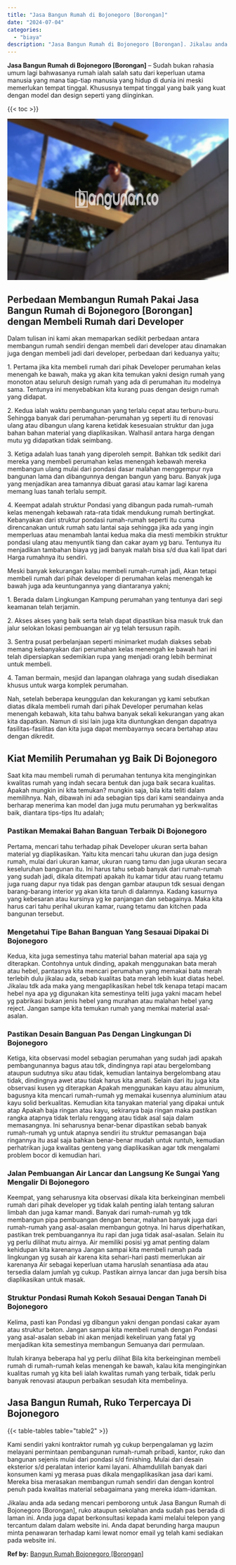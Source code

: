```yaml
---
title: "Jasa Bangun Rumah di Bojonegoro [Borongan]"
date: "2024-07-04"
categories: 
  - "biaya"
description: "Jasa Bangun Rumah di Bojonegoro [Borongan]. Jikalau anda ada sedang mencari pemborong untuk Jasa Bangun Rumah di Bojonegoro [Borongan], ruko ataupun sekola..."
---
```


**Jasa Bangun Rumah di Bojonegoro \[Borongan\]** – Sudah bukan rahasia umum lagi bahwasanya rumah ialah salah satu dari keperluan utama manusia yang mana tiap-tiap manusia yang hidup di dunia ini meski memerlukan tempat tinggal. Khususnya tempat tinggal yang baik yang kuat dengan model dan design seperti yang diinginkan.

{{< toc >}}

![Jasa Bangun Rumah di Bojonegoro [Borongan]](/images/borong-bangunan-11.png)

## Perbedaan Membangun Rumah Pakai Jasa Bangun Rumah di Bojonegoro \[Borongan\] dengan Membeli Rumah dari Developer

Dalam tulisan ini kami akan memaparkan sedikit perbedaan antara membangun rumah sendiri dengan membeli dari developer atau dinamakan juga dengan membeli jadi dari developer, perbedaan dari keduanya yaitu;

1\. Pertama jika kita membeli rumah dari pihak Developer perumahan kelas menengah ke bawah, maka yg akan kita temukan yakni design rumah yang monoton atau seluruh design rumah yang ada di perumahan itu modelnya sama. Tentunya ini menyebabkan kita kurang puas dengan design rumah yang didapat.

2\. Kedua ialah waktu pembangunan yang terlalu cepat atau terburu-buru. Sehingga banyak dari perumahan-perumahan yg seperti itu di renovasi ulang atau dibangun ulang karena ketidak kesesuaian struktur dan juga bahan bahan material yang diaplikasikan. Walhasil antara harga dengan mutu yg didapatkan tidak seimbang.

3\. Ketiga adalah luas tanah yang diperoleh sempit. Bahkan tdk sedikit dari mereka yang membeli perumahan kelas menengah kebawah mereka membangun ulang mulai dari pondasi dasar malahan menggempur nya bangunan lama dan dibangunnya dengan bangun yang baru. Banyak juga yang menjadikan area tamannya dibuat garasi atau kamar lagi karena memang luas tanah terlalu sempit.

4\. Keempat adalah struktur Pondasi yang dibangun pada rumah-rumah kelas menengah kebawah rata-rata tidak mendukung rumah bertingkat. Kebanyakan dari struktur pondasi rumah-rumah seperti itu cuma direncanakan untuk rumah satu lantai saja sehingga jika ada yang ingin memperluas atau menambah lantai kedua maka dia mesti membikin struktur pondasi ulang atau menyuntik tiang dan cakar ayam yg baru. Tentunya itu menjadikan tambahan biaya yg jadi banyak malah bisa s/d dua kali lipat dari Harga rumahnya itu sendiri.

Meski banyak kekurangan kalau membeli rumah-rumah jadi, Akan tetapi membeli rumah dari pihak developer di perumahan kelas menengah ke bawah juga ada keuntungannya yang diantaranya yakni;

1\. Berada dalam Lingkungan Kampung perumahan yang tentunya dari segi keamanan telah terjamin.

2\. Akses akses yang baik serta telah dapat dipastikan bisa masuk truk dan jalur selokan lokasi pembuangan air yg telah tersusun rapih.

3\. Sentra pusat perbelanjaan seperti minimarket mudah diakses sebab memang kebanyakan dari perumahan kelas menengah ke bawah hari ini telah dipersiapkan sedemikian rupa yang menjadi orang lebih berminat untuk membeli.

4\. Taman bermain, mesjid dan lapangan olahraga yang sudah disediakan khusus untuk warga komplek perumahan.

Nah, setelah beberapa keunggulan dan kekurangan yg kami sebutkan diatas dikala membeli rumah dari pihak Developer perumahan kelas menengah kebawah, kita tahu bahwa banyak sekali kekurangan yang akan kita dapatkan. Namun di sisi lain juga kita diuntungkan dengan dapatnya fasilitas-fasilitas dan kita juga dapat membayarnya secara bertahap atau dengan dikredit.

## Kiat Memilih Perumahan yg Baik Di Bojonegoro

Saat kita mau membeli rumah di perumahan tentunya kita menginginkan kwalitas rumah yang indah secara bentuk dan juga baik secara kualitas. Apakah mungkin ini kita temukan? mungkin saja, bila kita teliti dalam memilihnya. Nah, dibawah ini ada sebagian tips dari kami seandainya anda berharap menerima kan model dan juga mutu perumahan yg berkwalitas baik, diantara tips-tips Itu adalah;

### Pastikan Memakai Bahan Banguan Terbaik Di Bojonegoro

Pertama, mencari tahu terhadap pihak Developer ukuran serta bahan material yg diaplikasikan. Yaitu kita mencari tahu ukuran dan juga design rumah, mulai dari ukuran kamar, ukuran ruang tamu dan juga ukuran secara keseluruhan bangunan itu. Ini harus tahu sebab banyak dari rumah-rumah yang sudah jadi, dikala ditempati apakah itu kamar tidur atau ruang tetamu juga ruang dapur nya tidak pas dengan gambar ataupun tdk sesuai dengan barang-barang interior yg akan kita taruh di dalamnya. Kadang kasurnya yang kebesaran atau kursinya yg ke panjangan dan sebagainya. Maka kita harus cari tahu perihal ukuran kamar, ruang tetamu dan kitchen pada bangunan tersebut.

### Mengetahui Tipe Bahan Banguan Yang Sesauai Dipakai Di Bojonegoro

Kedua, kita juga semestinya tahu material bahan material apa saja yg diterapkan. Contohnya untuk dinding, apakah menggunakan bata merah atau hebel, pantasnya kita mencari perumahan yang memakai bata merah terlebih dulu jikalau ada, sebab kualitas bata merah lebih kuat diatas hebel. Jikalau tdk ada maka yang mengaplikasikan hebel tdk kenapa tetapi macam hebel nya apa yg digunakan kita semestinya teliti juga yakni macam hebel yg pabrikasi bukan jenis hebel yang murahan atau malahan hebel yang reject. Jangan sampe kita temukan rumah yang memkai material asal-asalan.

### Pastikan Desain Banguan Pas Dengan Lingkungan Di Bojonegoro

Ketiga, kita observasi model sebagian perumahan yang sudah jadi apakah pembangunannya bagus atau tdk, dindingnya rapi atau bergelombang ataupun sudutnya siku atau tidak, kemudian lantainya bergelombang atau tidak, dindingnya awet atau tidak harus kita amati. Selain dari itu juga kita observasi kusen yg diterapkan Apakah menggunakan kayu atau almunium, bagusnya kita mencari rumah-rumah yg memakai kusennya aluminium atau kayu solid berkualitas. Kemudian kita tanyakan material yang dipakai untuk atap Apakah baja ringan atau kayu, sekiranya baja ringan maka pastikan rangka atapnya tidak terlalu renggang atau tidak asal saja dalam memasangnya. Ini seharusnya benar-benar dipastikan sebab banyak rumah-rumah yg untuk atapnya sendiri itu struktur pemasangan baja ringannya itu asal saja bahkan benar-benar mudah untuk runtuh, kemudian perhatrikan juga kwalitas genteng yang diaplikasikan agar tdk mengalami problem bocor di kemudian hari.

### Jalan Pembuangan Air Lancar dan Langsung Ke Sungai Yang Mengalir Di Bojonegoro

Keempat, yang seharusnya kita observasi dikala kita berkeinginan membeli rumah dari pihak developer yg tidak kalah penting ialah tentang saluran limbah dan juga kamar mandi. Banyak dari rumah-rumah yg tdk membangun pipa pembuangan dengan benar, malahan banyak juga dari rumah-rumah yang asal-asalan membangun gotnya. Ini harus diperhatikan, pastikan trek pembuangannya itu rapi dan juga tidak asal-asalan. Selain itu yg perlu dilihat mutu airnya. Air memiliki posisi yg amat penting dalam kehidupan kita karenanya Jangan sampai kita membeli rumah pada lingkungan yg susah air karena kita sehari-hari pasti memerlukan air karenanya Air sebagai keperluan utama haruslah senantiasa ada atau tersedia dalam jumlah yg cukup. Pastikan airnya lancar dan juga bersih bisa diaplikasikan untuk masak.

### Struktur Pondasi Rumah Kokoh Sesauai Dengan Tanah Di Bojonegoro

Kelima, pasti kan Pondasi yg dibangun yakni dengan pondasi cakar ayam atau struktur beton. Jangan sampai kita membeli rumah dengan Pondasi yang asal-asalan sebab ini akan menjadi kekeliruan yang fatal yg menjadikan kita semestinya membangun Semuanya dari permulaan.

Itulah kiranya beberapa hal yg perlu dilihat Bila kita berkeinginan membeli rumah di rumah-rumah kelas menengah ke bawah, kalau kita menginginkan kualitas rumah yg kita beli ialah kwalitas rumah yang terbaik, tidak perlu banyak renovasi ataupun perbaikan sesudah kita membelinya.

## Jasa Bangun Rumah, Ruko Terpercaya Di Bojonegoro

{{< table-tables table="table2" >}}

Kami sendiri yakni kontraktor rumah yg cukup berpengalaman yg lazim melayani permintaan pembangunan rumah-rumah pribadi, kantor, ruko dan bangunan sejenis mulai dari pondasi s/d finishing. Mulai dari desain eksterior s/d peralatan interior kami layani. Alhamdulillah banyak dari konsumen kami yg merasa puas dikala mengaplikasikan jasa dari kami. Mereka bisa merasakan membangun rumah sendiri dan dengan kontrol penuh pada kwalitas material sebagaimana yang mereka idam-idamkan.

Jikalau anda ada sedang mencari pemborong untuk Jasa Bangun Rumah di Bojonegoro \[Borongan\], ruko ataupun sekolahan anda sudah pas berada di laman ini. Anda juga dapat berkonsultasi kepada kami melalui telepon yang tercantum dalam dalam website ini. Anda dapat berunding harga maupun minta penawaran terhadap kami lewat nomor email yg telah kami sediakan pada website ini.

**Ref by:** [Bangun Rumah Bojonegoro [Borongan]](https://id.wikipedia.org/wiki/Bangun)
